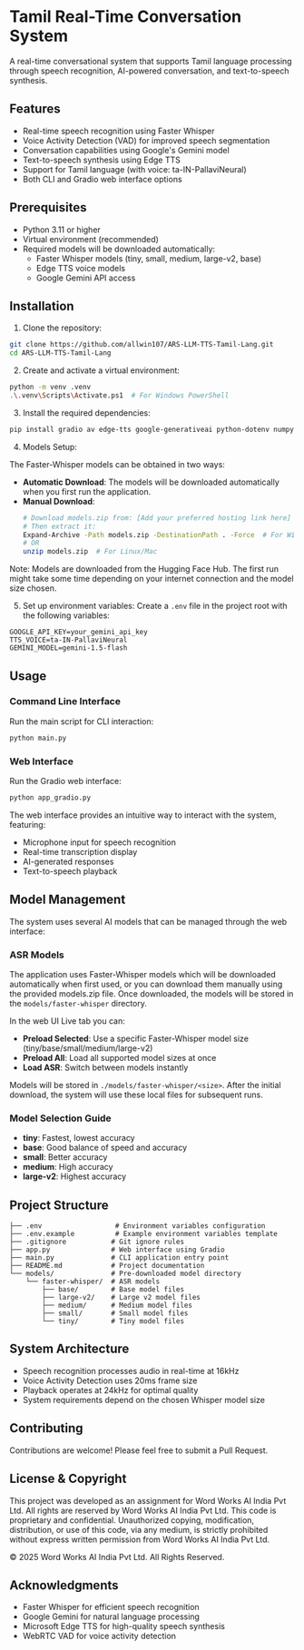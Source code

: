# Tamil Real-Time Conversation System

A real-time conversational system that supports Tamil language processing through speech recognition, AI-powered conversation, and text-to-speech synthesis.

## Features

- Real-time speech recognition using Faster Whisper
- Voice Activity Detection (VAD) for improved speech segmentation
- Conversation capabilities using Google's Gemini model
- Text-to-speech synthesis using Edge TTS
- Support for Tamil language (with voice: ta-IN-PallaviNeural)
- Both CLI and Gradio web interface options

## Prerequisites

- Python 3.11 or higher
- Virtual environment (recommended)
- Required models will be downloaded automatically:
  - Faster Whisper models (tiny, small, medium, large-v2, base)
  - Edge TTS voice models
  - Google Gemini API access

## Installation

1. Clone the repository:
```bash
git clone https://github.com/allwin107/ARS-LLM-TTS-Tamil-Lang.git
cd ARS-LLM-TTS-Tamil-Lang
```

2. Create and activate a virtual environment:
```bash
python -m venv .venv
.\.venv\Scripts\Activate.ps1  # For Windows PowerShell
```

3. Install the required dependencies:
```bash
pip install gradio av edge-tts google-generativeai python-dotenv numpy huggingface_hub
```

4. Models Setup:

The Faster-Whisper models can be obtained in two ways:
- **Automatic Download**: The models will be downloaded automatically when you first run the application.
- **Manual Download**: 
  ```bash
  # Download models.zip from: [Add your preferred hosting link here]
  # Then extract it:
  Expand-Archive -Path models.zip -DestinationPath . -Force  # For Windows PowerShell
  # OR
  unzip models.zip  # For Linux/Mac
  ```

Note: Models are downloaded from the Hugging Face Hub. The first run might take some time depending on your internet connection and the model size chosen.

5. Set up environment variables:
Create a `.env` file in the project root with the following variables:
```env
GOOGLE_API_KEY=your_gemini_api_key
TTS_VOICE=ta-IN-PallaviNeural
GEMINI_MODEL=gemini-1.5-flash
```

## Usage

### Command Line Interface
Run the main script for CLI interaction:
```bash
python main.py
```

### Web Interface
Run the Gradio web interface:
```bash
python app_gradio.py
```

The web interface provides an intuitive way to interact with the system, featuring:
- Microphone input for speech recognition
- Real-time transcription display
- AI-generated responses
- Text-to-speech playback

## Model Management

The system uses several AI models that can be managed through the web interface:

### ASR Models
The application uses Faster-Whisper models which will be downloaded automatically when first used, or you can download them manually using the provided models.zip file. Once downloaded, the models will be stored in the `models/faster-whisper` directory.

In the web UI Live tab you can:
- **Preload Selected**: Use a specific Faster-Whisper model size (tiny/base/small/medium/large-v2)
- **Preload All**: Load all supported model sizes at once
- **Load ASR**: Switch between models instantly

Models will be stored in `./models/faster-whisper/<size>`. After the initial download, the system will use these local files for subsequent runs.

### Model Selection Guide

- **tiny**: Fastest, lowest accuracy
- **base**: Good balance of speed and accuracy
- **small**: Better accuracy
- **medium**: High accuracy
- **large-v2**: Highest accuracy

## Project Structure

```
├── .env                  # Environment variables configuration
├── .env.example          # Example environment variables template
├── .gitignore           # Git ignore rules
├── app.py               # Web interface using Gradio
├── main.py              # CLI application entry point
├── README.md            # Project documentation
└── models/              # Pre-downloaded model directory
    └── faster-whisper/  # ASR models
        ├── base/        # Base model files
        ├── large-v2/    # Large v2 model files
        ├── medium/      # Medium model files
        ├── small/       # Small model files
        └── tiny/        # Tiny model files
```

## System Architecture

- Speech recognition processes audio in real-time at 16kHz
- Voice Activity Detection uses 20ms frame size
- Playback operates at 24kHz for optimal quality
- System requirements depend on the chosen Whisper model size

## Contributing

Contributions are welcome! Please feel free to submit a Pull Request.


## License & Copyright

This project was developed as an assignment for Word Works AI India Pvt Ltd. All rights are reserved by Word Works AI India Pvt Ltd. This code is proprietary and confidential. Unauthorized copying, modification, distribution, or use of this code, via any medium, is strictly prohibited without express written permission from Word Works AI India Pvt Ltd.

© 2025 Word Works AI India Pvt Ltd. All Rights Reserved.

## Acknowledgments

- Faster Whisper for efficient speech recognition
- Google Gemini for natural language processing
- Microsoft Edge TTS for high-quality speech synthesis
- WebRTC VAD for voice activity detection
